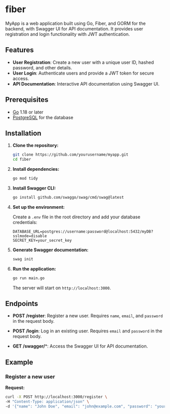# fiber

MyApp is a web application built using Go, Fiber, and GORM for the backend, with Swagger UI for API documentation. It provides user registration and login functionality with JWT authentication.

## Features

- **User Registration**: Create a new user with a unique user ID, hashed password, and other details.
- **User Login**: Authenticate users and provide a JWT token for secure access.
- **API Documentation**: Interactive API documentation using Swagger UI.

## Prerequisites

- [Go](https://golang.org/dl/) 1.18 or later
- [PostgreSQL](https://www.postgresql.org/download/) for the database

## Installation

1. **Clone the repository:**

    ```bash
    git clone https://github.com/yourusername/myapp.git
    cd fiber
    ```

2. **Install dependencies:**

    ```bash
    go mod tidy
    ```

3. **Install Swagger CLI:**

    ```bash
    go install github.com/swaggo/swag/cmd/swag@latest
    ```

4. **Set up the environment:**

    Create a `.env` file in the root directory and add your database credentials:

    ```dotenv
    DATABASE_URL=postgres://username:password@localhost:5432/myDB?sslmode=disable
    SECRET_KEY=your_secret_key
    ```

5. **Generate Swagger documentation:**

    ```bash
    swag init
    ```

6. **Run the application:**

    ```bash
    go run main.go
    ```

    The server will start on `http://localhost:3000`.

## Endpoints

- **POST /register**: Register a new user. Requires `name`, `email`, and `password` in the request body.
  
- **POST /login**: Log in an existing user. Requires `email` and `password` in the request body.

- **GET /swagger/***: Access the Swagger UI for API documentation.

## Example

### Register a new user

**Request:**

```bash
curl -X POST http://localhost:3000/register \
-H "Content-Type: application/json" \
-d '{"name": "John Doe", "email": "john@example.com", "password": "yourpassword"}'
